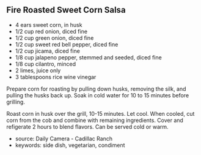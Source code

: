 Fire Roasted Sweet Corn Salsa
-----------------------------

- 4 ears sweet corn, in husk
- 1/2 cup red onion, diced fine
- 1/2 cup green onion, diced fine
- 1/2 cup sweet red bell pepper, diced fine
- 1/2 cup jicama, diced fine
- 1/8 cup jalapeno pepper, stemmed and seeded, diced fine
- 1/8 cup cilantro, minced
- 2 limes, juice only
- 3 tablespoons rice wine vinegar

Prepare corn for roasting by pulling down husks, removing the silk,
and pulling the husks back up.  Soak in cold water for 10 to 15
minutes before grilling.

Roast corn in husk over the grill, 10-15 minutes. Let cool. When
cooled, cut corn from the cob and combine with remaining
ingredients. Cover and refigerate 2 hours to blend flavors. Can be
served cold or warm.

- source: Daily Camera - Cadillac Ranch
- keywords: side dish, vegetarian, condiment
